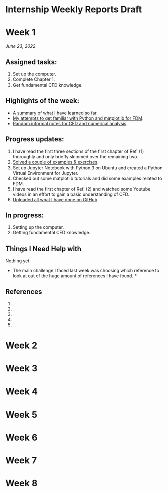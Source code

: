 # Internship Weekly Reports Draft

# Week 1
*June 23, 2022*

## Assigned tasks:
1. Set up the computer.
2. Complete Chapter 1.
3. Get fundamental CFD knowledge. 


## Highlights of the week:
- [A summary of what I have learned so far](https://www.example.com).
- [My attempts to get familiar with Python and matplotlib for FDM](https://github.com/Phatimah/Internship-weekly-reports-draft/blob/main/FDM.ipynb).
- [Random informal notes for CFD and numerical analysis](https://www.example.com).



## Progress updates:

1. I have read the first three sections of the first chapter of Ref. (1) thoroughly and only briefly skimmed over the remaining two. 
2. [Solved a couple of examples & exercises](https://www.example.com).
3. Set up Jupyter Notebook with Python 3 on Ubuntu and created a Python Virtual Environment for Jupyter.
4. Checked out some matplotlib tutorials and did some examples related to FDM.
5. I have read the first chapter of Ref. (2) and watched some Youtube videos in an effort to gain a basic understanding of CFD.
6. [Uploaded all what I have done on GitHub](). 


## In progress:
1. Setting up the computer.
2. Getting fundamental CFD knowledge.


## Things I Need Help with 
Nothing yet.

* The main challenge I faced last week was choosing which reference to look at out of the huge amount of references I have found. *

## References
1.
2.
3.
4.
5.

# Week 2

# Week 3

# Week 4

# Week 5

# Week 6

# Week 7

# Week 8

